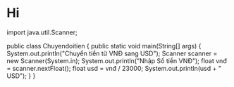 # Hi
import java.util.Scanner;

public class Chuyendoitien {
    public static void main(String[] args) {
        System.out.println("Chuyển tiền từ VNĐ sang USD");
        Scanner scanner = new Scanner(System.in);
        System.out.println("Nhập Số tiền VNĐ");
        float vnđ = scanner.nextFloat();
        float usd = vnđ / 23000;
        System.out.println(usd + " USD");
    }
}
